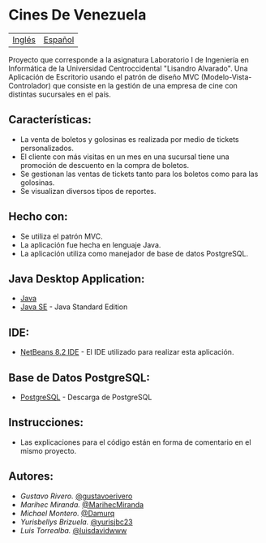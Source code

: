 # Cines De Venezuela

<table>
    <tr>
        <!-- Do not translate this table -->
        <td><a href="./README.md"> Inglés </a></td>
        <td><a href="./README-ES.md"> Español </a></td>
    </tr>
</table>


Proyecto que corresponde a la asignatura Laboratorio I de Ingeniería en Informática de la Universidad Centroccidental "Lisandro Alvarado". Una Aplicación de Escritorio usando el patrón de diseño MVC (Modelo-Vista-Controlador) que consiste en la gestión de una empresa de cine con distintas sucursales en el país.

## Características:

* La venta de boletos y golosinas es realizada por medio de tickets personalizados.
* El cliente con más visitas en un mes en una sucursal tiene una promoción de descuento en la compra de boletos.
* Se gestionan las ventas de tickets tanto para los boletos como para las golosinas.
* Se visualizan diversos tipos de reportes.

## Hecho con:

* Se utiliza el patrón MVC.
* La aplicación fue hecha en lenguaje Java.
* La aplicación utiliza como manejador de base de datos PostgreSQL. 

## Java Desktop Application:

* [Java](https://www.java.com/es/download/)
* [Java SE](https://www.oracle.com/java/technologies/javase-downloads.html#javasejdk) - Java Standard Edition

## IDE:

* [NetBeans 8.2 IDE](https://netbeans.org/downloads/8.2/rc/) - El IDE utilizado para realizar esta aplicación.

## Base de Datos PostgreSQL:

* [PostgreSQL](https://www.postgresql.org/download/) - Descarga de PostgreSQL

## Instrucciones:

* Las explicaciones para el código están en forma de comentario en el mismo proyecto.

## Autores:

* *Gustavo Rivero.* [@gustavoerivero](https://github.com/gustavoerivero)
* *Marihec Miranda.* [@MarihecMiranda](https://github.com/MarihecMiranda)
* *Michael Montero.* [@Damurq](https://github.com/Damurq)
* *Yurisbellys Brizuela.* [@yurisjbc23](https://github.com/yurisjbc23)
* *Luis Torrealba.* [@luisdavidwww](https://github.com/luisdavidwww)
